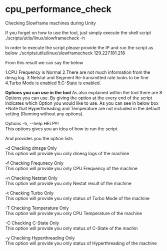 # cpu_performance_check
Checking Slowframe machines during Unity

If you forget on how to use the tool, just simply execute the shell script ./scripts/utils/linux/slowframecheck -h

In order to execute the script please provide the IP and run the script as below 
./scripts/utils/linux/slowframecheck 129.227.181.218 

From this result we can say the below

1.CPU Frequency is Normal 
2.There are not much information from the dmsg log. 
3.Netstat and Segment Re-transmitted rate looks to be fine
4.Turbo Mode is enabled 
5.C-State is enabled. 


**Options you can use in the tool**
As also explained within the tool there are 8 Options you can use. 
By giving the option at the every end of the script indicates which Option you would like to use. 
As you can see in below box
*Note that Hyperthreading and Temperature are not included in the default setting (Running without any options). 

Options 
-h, --help HELP!!!	
This options gives you an idea of how to run the script

And provides you the option lists

 -d  Checking dmsge Only	
This option will provide you only dmesg logs of the machine

 -f  Checking Frequnecy Only	
This option will provide you only CPU Frequency of the machine

 -n  Checking Netstat Only	
This option will provide you only Nestat result of the machine

 -t  Checking Turbo Only	
This option will provide you only status of Turbo Mode of the machine

 -T  Checking Temperature Only	
This option will provide you only CPU Temperature of the machine

 -C  Checking C-State Only	
This option will provide you only status of C-State of the machin

 -y  Checking Hyperthreading Only	
This option will provide you only status of Hyperthreading of the machine
